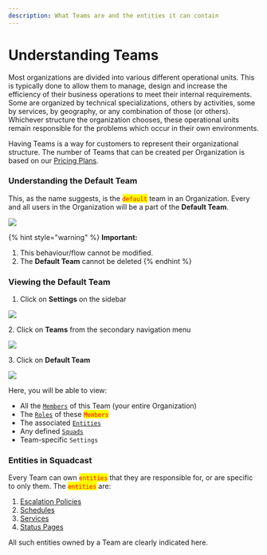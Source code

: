 ```yaml
---
description: What Teams are and the entities it can contain
---
```


# Understanding Teams

Most organizations are divided into various different operational units. This is typically done to allow them to manage, design and increase the efficiency of their business operations to meet their internal requirements. Some are organized by technical specializations, others by activities, some by services, by geography, or any combination of those (or others). Whichever structure the organization chooses, these operational units remain responsible for the problems which occur in their own environments.

Having Teams is a way for customers to represent their organizational structure. The number of Teams that can be created per Organization is based on our [Pricing Plans](https://squadcast.com/pricing).

### Understanding the Default Team <a href="#understanding-the-default-team" id="understanding-the-default-team"></a>

This, as the name suggests, is the <mark style="color:red;">`default`</mark> team in an Organization. Every and all users in the Organization will be a part of the **Default Team**.

![](../.gitbook/assets/understanding\_teams\_1.png)

{% hint style="warning" %}
**Important:**

1. This behaviour/flow cannot be modified.
2. The **Default Team** cannot be deleted
{% endhint %}

### Viewing the Default Team <a href="#viewing-the-default-team" id="viewing-the-default-team"></a>

1. Click on **Settings** on the sidebar

![](<../.gitbook/assets/add\_and\_delete\_users\_1 (1) (1) (1) (2) (2) (24).png>)

2\. Click on **Teams** from the secondary navigation menu

![](<../.gitbook/assets/add\_and\_delete\_teams\_1 (3) (1) (1) (1).png>)

3\. Click on **Default Team**

![](../.gitbook/assets/understanding\_teams\_2.png)

Here, you will be able to view:

* All the [`Members`](https://support.squadcast.com/docs/add-and-delete-users) of this Team (your entire Organization)
* The [`Roles`](https://support.squadcast.com/docs/user-permissions-access-controls) of these <mark style="color:red;">`Members`</mark>
* The associated [`Entities`](broken-reference/)
* Any defined [`Squads`](https://support.squadcast.com/docs/squads)
* Team-specific `Settings`

### Entities in Squadcast <a href="#entities-in-squadcast" id="entities-in-squadcast"></a>

Every Team can own <mark style="color:red;">`entities`</mark> that they are responsible for, or are specific to only them. The <mark style="color:red;">`entities`</mark> are:

1. [Escalation Policies](../escalation-policies/create-and-manage-escalation-policies.md)
2. [Schedules](../schedules/create-and-manage-on-call-schedules-and-rotations.md)
3. [Services](../services/adding-a-service.md)
4. [Status Pages](../status-page/status-page.md)

All such entities owned by a Team are clearly indicated here.
